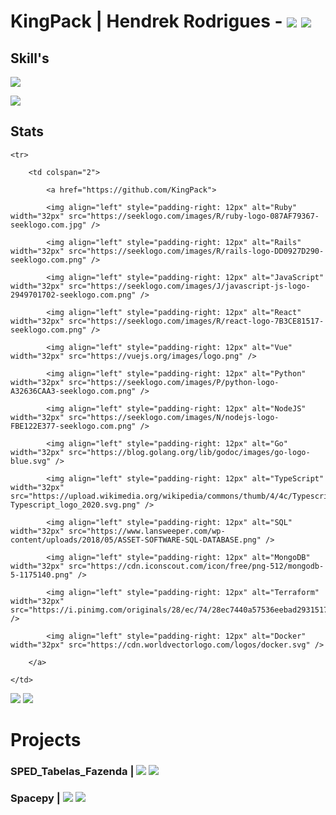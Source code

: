 
# KingPack | Hendrek Rodrigues - [![](https://img.shields.io/badge/Gmail-D14836?style=flat&logo=gmail&logoColor=white)](mailto:hendrek.ro@gmail.com) [![](https://img.shields.io/badge/-LinkedIn-%230077B5?style=flat&logo=linkedin&logoColor=white)](https://www.linkedin.com/in/hendrek/)

## Skill's

![](https://komarev.com/ghpvc/?username=kingpack&style=flat&color=blueviolet)

![](https://i.pinimg.com/originals/22/65/e7/2265e78ef201ac711e275a5508f07491.gif)

## Stats

<table>

    <tr>

        <td colspan="2">

            <a href="https://github.com/KingPack">

            <img align="left" style="padding-right: 12px" alt="Ruby" width="32px" src="https://seeklogo.com/images/R/ruby-logo-087AF79367-seeklogo.com.jpg" />

            <img align="left" style="padding-right: 12px" alt="Rails" width="32px" src="https://seeklogo.com/images/R/rails-logo-DD0927D290-seeklogo.com.png" />

            <img align="left" style="padding-right: 12px" alt="JavaScript" width="32px" src="https://seeklogo.com/images/J/javascript-js-logo-2949701702-seeklogo.com.png" />

            <img align="left" style="padding-right: 12px" alt="React" width="32px" src="https://seeklogo.com/images/R/react-logo-7B3CE81517-seeklogo.com.png" />

            <img align="left" style="padding-right: 12px" alt="Vue" width="32px" src="https://vuejs.org/images/logo.png" />

            <img align="left" style="padding-right: 12px" alt="Python" width="32px" src="https://seeklogo.com/images/P/python-logo-A32636CAA3-seeklogo.com.png" />

            <img align="left" style="padding-right: 12px" alt="NodeJS" width="32px" src="https://seeklogo.com/images/N/nodejs-logo-FBE122E377-seeklogo.com.png" />

            <img align="left" style="padding-right: 12px" alt="Go" width="32px" src="https://blog.golang.org/lib/godoc/images/go-logo-blue.svg" />

            <img align="left" style="padding-right: 12px" alt="TypeScript" width="32px" src="https://upload.wikimedia.org/wikipedia/commons/thumb/4/4c/Typescript_logo_2020.svg/1200px-Typescript_logo_2020.svg.png" />

            <img align="left" style="padding-right: 12px" alt="SQL" width="32px" src="https://www.lansweeper.com/wp-content/uploads/2018/05/ASSET-SOFTWARE-SQL-DATABASE.png" />

            <img align="left" style="padding-right: 12px" alt="MongoDB" width="32px" src="https://cdn.iconscout.com/icon/free/png-512/mongodb-5-1175140.png" />

            <img align="left" style="padding-right: 12px" alt="Terraform" width="32px" src="https://i.pinimg.com/originals/28/ec/74/28ec7440a57536eebad2931517aa1cce.png" />

            <img align="left" style="padding-right: 12px" alt="Docker" width="32px" src="https://cdn.worldvectorlogo.com/logos/docker.svg" />

        </a>

    </td>

</tr>

![](https://github-readme-stats.vercel.app/api/top-langs/?username=KingPack&layout=compact&langs_count=7&theme=dracula)
![](https://github-readme-stats.vercel.app/api?username=KingPack&show_icons=true&theme=dracula&include_all_commits=true&count_private=true)

# Projects

### SPED_Tabelas_Fazenda | ![](https://img.shields.io/github/issues/KingPack/SPED_Tabelas_Fazenda?color=blue) ![](https://img.shields.io/github/stars/KingPack/SPED_Tabelas_Fazenda)

### Spacepy | [![](https://img.shields.io/github/issues/KingPack/KingPack)](https://img.shields.io/github/stars/KingPack/KingPack) [![](https://img.shields.io/github/stars/KingPack/spacepy)](https://github.com/KingPack/spacepy)
